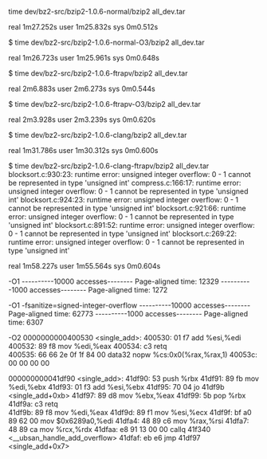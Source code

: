 time dev/bz2-src/bzip2-1.0.6-normal/bzip2 all_dev.tar

real    1m27.252s
user    1m25.832s
sys     0m0.512s

$ time dev/bz2-src/bzip2-1.0.6-normal-O3/bzip2 all_dev.tar

real    1m26.723s
user    1m25.961s
sys     0m0.648s

$ time dev/bz2-src/bzip2-1.0.6-ftrapv/bzip2 all_dev.tar

real    2m6.883s
user    2m6.273s
sys     0m0.544s

$ time dev/bz2-src/bzip2-1.0.6-ftrapv-O3/bzip2 all_dev.tar

real    2m3.928s
user    2m3.239s
sys     0m0.620s

$ time dev/bz2-src/bzip2-1.0.6-clang/bzip2 all_dev.tar                                                                                   

real    1m31.786s
user    1m30.312s
sys     0m0.600s

$ time dev/bz2-src/bzip2-1.0.6-clang-ftrapv/bzip2 all_dev.tar                                                                            
blocksort.c:930:23: runtime error: unsigned integer overflow: 0 - 1 cannot be represented in type 'unsigned int'
compress.c:166:17: runtime error: unsigned integer overflow: 0 - 1 cannot be represented in type 'unsigned int'
blocksort.c:924:23: runtime error: unsigned integer overflow: 0 - 1 cannot be represented in type 'unsigned int'
blocksort.c:921:66: runtime error: unsigned integer overflow: 0 - 1 cannot be represented in type 'unsigned int'
blocksort.c:891:52: runtime error: unsigned integer overflow: 0 - 1 cannot be represented in type 'unsigned int'
blocksort.c:269:22: runtime error: unsigned integer overflow: 0 - 1 cannot be represented in type 'unsigned int'

real    1m58.227s
user    1m55.564s
sys     0m0.604s

-O1
----------10000 accesses--------
Page-aligned time:         12329
----------1000 accesses--------
Page-aligned time:         1272

-O1 -fsanitize=signed-integer-overflow
----------10000 accesses--------
Page-aligned time:         62773
----------1000 accesses--------
Page-aligned time:         6307

-O2 
0000000000400530 <single_add>:
  400530:       01 f7                   add    %esi,%edi
  400532:       89 f8                   mov    %edi,%eax
  400534:       c3                      retq   
  400535:       66 66 2e 0f 1f 84 00    data32 nopw %cs:0x0(%rax,%rax,1)
  40053c:       00 00 00 00 

000000000041df90 <single_add>:
  41df90:       53                      push   %rbx
  41df91:       89 fb                   mov    %edi,%ebx
  41df93:       01 f3                   add    %esi,%ebx
  41df95:       70 04                   jo     41df9b <single_add+0xb>
  41df97:       89 d8                   mov    %ebx,%eax
  41df99:       5b                      pop    %rbx
  41df9a:       c3                      retq   
  41df9b:       89 f8                   mov    %edi,%eax
  41df9d:       89 f1                   mov    %esi,%ecx
  41df9f:       bf a0 89 62 00          mov    $0x6289a0,%edi
  41dfa4:       48 89 c6                mov    %rax,%rsi
  41dfa7:       48 89 ca                mov    %rcx,%rdx
  41dfaa:       e8 91 13 00 00          callq  41f340 <__ubsan_handle_add_overflow>
  41dfaf:       eb e6                   jmp    41df97 <single_add+0x7>
